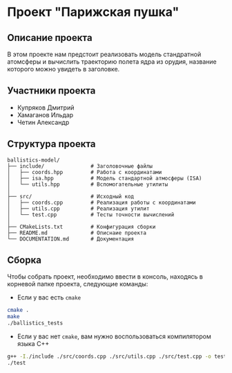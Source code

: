 # Проект "Парижская пушка"

## Описание проекта
В этом проекте нам предстоит реализовать модель стандратной атомсферы и вычислить траекторию полета ядра из орудия, название которого можно увидеть в заголовке.

## Участники проекта
- Купряков Дмитрий
- Хамаганов Ильдар
- Четин Александр

## Структура проекта
```plaintext
ballistics-model/
├── include/               # Заголовочные файлы
│   ├── coords.hpp         # Работа с координатами
│   ├── isa.hpp            # Модель стандартной атмосферы (ISA)
│   └── utils.hpp          # Вспомогательные утилиты
│
├── src/                   # Исходный код
│   ├── coords.cpp         # Реализация работы с координатами
│   ├── utils.cpp          # Реализация утилит
│   └── test.cpp           # Тесты точности вычислений
│
├── CMakeLists.txt         # Конфигурация сборки
├── README.md              # Описнаие проекта
└── DOCUMENTATION.md       # Документация
```
## Сборка
Чтобы собрать проект, необходимо ввести в консоль, находясь в корневой папке проекта, следующие команды:
- Если у вас есть `cmake`
```bash
cmake .
make
./ballistics_tests
```
- Если у вас нет `cmake`, вам нужно воспользоваться компилятором языка C++
```bash
g++ -I./include ./src/coords.cpp ./src/utils.cpp ./src/test.cpp -o test
./test
```
